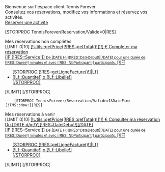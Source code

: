 <div class="alert alert-warning">
    Bienvenue sur l'espace client Tennis Forever. <br />
    Consultez vos réservations, modifiez vos informations et réservez vos activités.
</div>
<a href="/[!Sys::getMenu(TennisForever/TypeCourt)!]" class="btn-tennis">Réserver une activité</a>

[STORPROC TennisForever/Reservation/Valide=0|RES]
<div class="alert alert-danger">
Mes réservations non complètes
</div>
    [LIMIT 0|10]
        <a href="/[!Sys::getMenu(TennisForever/Reservation)!]/[!RES::Id!]" class="btn-tennis">
        <span class="label label-danger pull-right">[!Utils::getPrice([!RES::getTotal()!])!] €</span>
        Complèter ma réservation<br/>
            [IF [!RES::Service!]]
            <small>De [DATE H:i][!RES::DateDebut!][/DATE] pour une durée de [!RES::Duree!] minutes et avec [!RES::NbParticipant!] participants.</small>
            [/IF]
            <ul>
                [STORPROC [!RES::getLigneFacture()!]|Lf]
                <li>[!Lf::Quantite!] x [!Lf::Libelle!]</li>
                [/STORPROC]
            </ul>
        </a>
    [/LIMIT]
[/STORPROC]

        [STORPROC TennisForever/Reservation/Valide=1&DateFin>[!TMS::Now!]|RES]
<div class="alert alert-success">
Mes réservations à venir
</div>
        [LIMIT 0|10]
<a href="/[!Sys::getMenu(TennisForever/Reservation)!]/[!RES::Id!]" class="btn-tennis">
<span class="label label-success pull-right">[!Utils::getPrice([!RES::getTotal()!])!] €</span>
Consulter ma réservation Du [DATE d/m/Y][!RES::DateDebut!][/DATE]<br/>
    [IF [!RES::Service!]]
        <small>De [DATE H:i][!RES::DateDebut!][/DATE] pour une durée de [!RES::Duree!] minutes et avec [!RES::NbParticipant!] participants.</small>
    [/IF]
    <ul>
    [STORPROC [!RES::getLigneFacture()!]|Lf]
        <li>[!Lf::Quantite!] x [!Lf::Libelle!]</li>
    [/STORPROC]
    </ul>
</a>
        [/LIMIT]
        [/STORPROC]